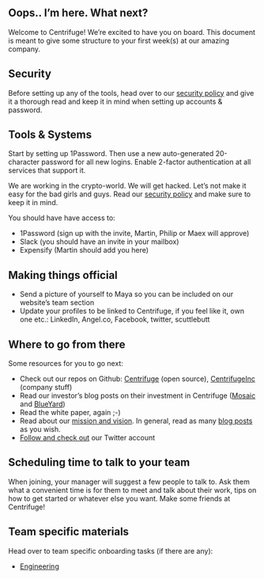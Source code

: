 ## Oops.. I’m here. What next?
Welcome to Centrifuge! We’re excited to have you on board. This document is meant to give some structure to 
your first week(s) at our amazing company.

## Security
Before setting up any of the tools, head over to our [security policy](../security/README.md) and give it a 
thorough read and keep it in mind when setting up accounts & password.

## Tools & Systems
Start by setting up 1Password. Then use a new auto-generated 20-character password for all new logins. Enable 
2-factor authentication at all services that support it.

We are working in the crypto-world. We will get hacked. Let’s not make it easy for the bad girls and guys. 
Read our [security policy](../it/security.md) and make sure to keep it in mind.

You should have have access to:
* 1Password (sign up with the invite, Martin, Philip or Maex will approve)
* Slack (you should have an invite in your mailbox)
* Expensify (Martin should add you here)

## Making things official
* Send a picture of yourself to Maya so you can be included on our website’s team section 
* Update your profiles to be linked to Centrifuge, if you feel like it, own one etc.: LinkedIn, Angel.co, Facebook, twitter, scuttlebutt

## Where to go from there
Some resources for you to go next:
* Check out our repos on Github: [Centrifuge](https://github.com/centrifuge/) (open source), [CentrifugeInc](https://github.com/CentrifugeInc/) (company stuff)
* Read our investor’s blog posts on their investment in Centrifuge ([Mosaic](http://www.mosaicventures.com/mosaicblog/2018/3/5/why-we-invested-in-centrifuge-and-a-short-love-letter-to-crypto-in-berlin-) 
  and [BlueYard](https://medium.com/@BlueYard/centrifuge-1fcf8e8e76cd))
* Read the white paper, again ;-)
* Read about our [mission and vision](https://medium.com/centrifuge/finding-a-mission-to-drive-the-vision-529e38e343a). 
  In general, read as many [blog posts](https://medium.com/centrifuge) as you wish.
* [Follow and check out](https://twitter.com/centrifuge) our Twitter account

## Scheduling time to talk to your team
When joining, your manager will suggest a few people to talk to. Ask them what a convenient time is for them to meet and talk about their work, tips on how to get started or whatever else you want. Make some friends at Centrifuge!


## Team specific materials
Head over to team specific onboarding tasks (if there are any):
* [Engineering](engineering.md)
